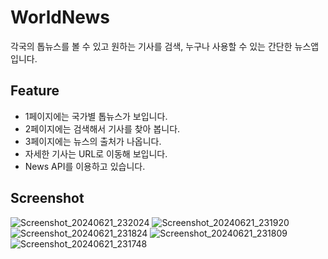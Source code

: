 # WorldNews
각국의 톱뉴스를 볼 수 있고 원하는 기사를 검색, 누구나 사용할 수 있는 간단한 뉴스앱입니다.
## Feature
* 1페이지에는 국가별 톱뉴스가 보입니다.
* 2페이지에는 검색해서 기사를 찾아 봅니다.
* 3페이지에는 뉴스의 출처가 나옵니다.
* 자세한 기사는 URL로 이동해 보입니다.
* News API를 이용하고 있습니다.
## Screenshot
![Screenshot_20240621_232024](https://github.com/ohjjoa/WorldNews/assets/44994476/48714ebd-4362-4d87-82bb-60ec6975b9a8)
![Screenshot_20240621_231920](https://github.com/ohjjoa/WorldNews/assets/44994476/6018122c-9ae2-44fc-b0f3-8e946223bf21)
![Screenshot_20240621_231824](https://github.com/ohjjoa/WorldNews/assets/44994476/72f42853-645b-4843-a49e-eecd0b3328ba)
![Screenshot_20240621_231809](https://github.com/ohjjoa/WorldNews/assets/44994476/7fce3ed1-c354-4357-b782-6c0cdf82d93e)
![Screenshot_20240621_231748](https://github.com/ohjjoa/WorldNews/assets/44994476/2a4d3454-b37f-49f9-a825-142eaa6b22c8)

